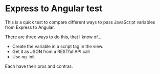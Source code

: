 # Express to Angular test

This is a quick test to compare different ways to pass JavaScript variables from
Express to Angular.

There are three ways to do this, that I know of...

* Create the variable in a script tag in the view.
* Get it as JSON from a RESTful API call
* Use ng-init

Each have their pros and contras.
